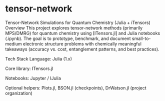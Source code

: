# tensor-network

Tensor-Network Simulations for Quantum Chemistry (Julia + iTensors)
Overview
This project explores tensor-network methods (primarily MPS/DMRG) for quantum chemistry using [ITensors.jl] and Julia notebooks (.ipynb). The goal is to prototype, benchmark, and document small-to-medium electronic structure problems with chemically meaningful takeaways (accuracy vs. cost, entanglement patterns, and best practices).

Tech Stack
Language: Julia (1.x)

Core library: ITensors.jl

Notebooks: Jupyter / IJulia

Optional helpers: Plots.jl, BSON.jl (checkpoints), DrWatson.jl (project organization)
